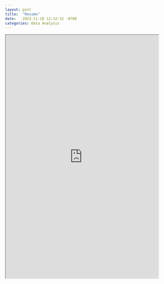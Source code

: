 ```yaml
---  
layout: post
title:  "Resume"
date:   2023-11-20 12:32:32 -0700
categories: Data Analysis
---
```


<iframe src="https://drive.google.com/file/d/1Ll-ZlVTKB8qB7dydo4Ack_lofTsQtnt8/preview" width="100%" height="800em"></iframe>